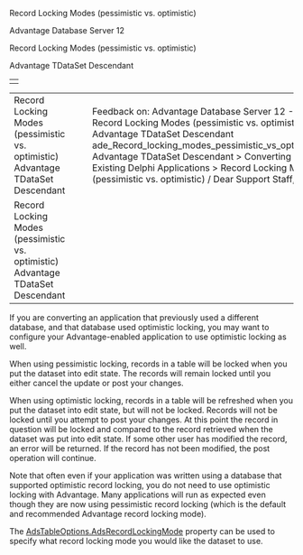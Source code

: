 Record Locking Modes (pessimistic vs. optimistic)




Advantage Database Server 12  

Record Locking Modes (pessimistic vs. optimistic)

Advantage TDataSet Descendant

|  |
| --- |
|  |

|  |  |  |  |  |
| --- | --- | --- | --- | --- |
| Record Locking Modes (pessimistic vs. optimistic)  Advantage TDataSet Descendant |  |  | Feedback on: Advantage Database Server 12 - Record Locking Modes (pessimistic vs. optimistic) Advantage TDataSet Descendant ade\_Record\_locking\_modes\_pessimistic\_vs\_optimistic\_ Advantage TDataSet Descendant > Converting Existing Delphi Applications > Record Locking Modes (pessimistic vs. optimistic) / Dear Support Staff, |  |
| Record Locking Modes (pessimistic vs. optimistic)  Advantage TDataSet Descendant |  |  |  |  |

If you are converting an application that previously used a different database, and that database used optimistic locking, you may want to configure your Advantage-enabled application to use optimistic locking as well.

When using pessimistic locking, records in a table will be locked when you put the dataset into edit state. The records will remain locked until you either cancel the update or post your changes.

When using optimistic locking, records in a table will be refreshed when you put the dataset into edit state, but will not be locked. Records will not be locked until you attempt to post your changes. At this point the record in question will be locked and compared to the record retrieved when the dataset was put into edit state. If some other user has modified the record, an error will be returned. If the record has not been modified, the post operation will continue.

Note that often even if your application was written using a database that supported optimistic record locking, you do not need to use optimistic locking with Advantage. Many applications will run as expected even though they are now using pessimistic record locking (which is the default and recommended Advantage record locking mode).

The [AdsTableOptions.AdsRecordLockingMode](ade_adsrecordlockingmode.htm) property can be used to specify what record locking mode you would like the dataset to use.